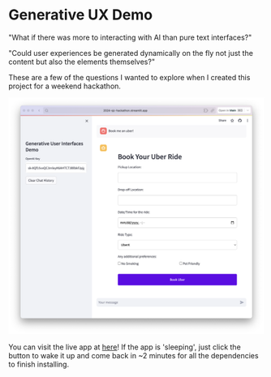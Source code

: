 # Generative UX Demo

"What if there was more to interacting with AI than pure text interfaces?"

"Could user experiences be generated dynamically on the fly not just the content but also the elements themselves?"

These are a few of the questions I wanted to explore when I created this project for a weekend hackathon.

![image](/demo.png)

You can visit the live app at [here](https://2024-sjc-hackathon.streamlit.app/)!
If the app is 'sleeping', just click the button to wake it up and come back in ~2 minutes for all the dependencies to finish installing.
